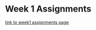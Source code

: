 # Week 1 Assignments

[link to week1 assignments page](https://github.com/nab143/CIM640/tree/master/week1)